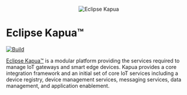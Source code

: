 <p align="center">
  <img src="https://kapua.everyware-cloud.com/img/kapua_logo_vertical.png" alt="Eclipse Kapua"/>
</p>

# Eclipse Kapua&trade;

[![Build](https://api.travis-ci.org/eclipse/kapua.svg)](https://travis-ci.org/eclipse/kapua/)

[Eclipse Kapua&trade;](http://eclipse.org/kapua) is a modular platform providing the services required to manage IoT gateways and smart edge devices. Kapua provides a core integration framework and an initial set of core IoT services including a device registry, device management services, messaging services, data management, and application enablement.
